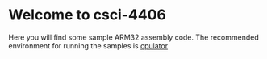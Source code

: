 # Welcome to csci-4406

Here you will find some sample ARM32 assembly code. The recommended environment for running the samples is [cpulator](https://cpulator.01xz.net/?sys=arm)

